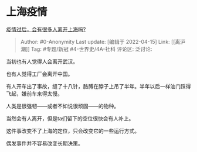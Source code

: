 # 上海疫情
[疫情过后，会有很多人离开上海吗?](https://www.zhihu.com/question/525599492/answer/2441281832)

> Author: #0-Anonymity
> Last update: [编辑于 2022-04-15]
> Link: [[离沪潮]]
> Tag: #专题/新冠 #4-世界史/4A-社科
> 评论区:
> 泛讨论:

当初也有人觉得人会离开武汉。

也有人觉得工厂会离开中国。

有人开车出了事故，缝了十八针，胳膊在脖子上吊了半年。半年以后一样油门踩得飞起，嫌前车来得太慢。

人类是很强韧——或者不如说很顽固——的物种。

当然会有人离开，但是ta们留下的空位很快会有人补上。

这件事改变不了上海的定位，只会改变它的一些运行方式。

偶发事件并不容易改变长期决策。
